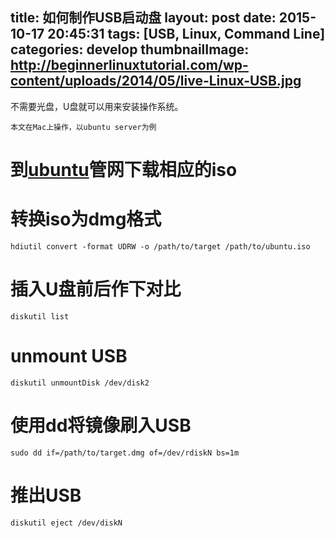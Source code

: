 title: 如何制作USB启动盘
layout: post
date: 2015-10-17 20:45:31
tags: [USB, Linux, Command Line]
categories: develop
thumbnailImage: http://beginnerlinuxtutorial.com/wp-content/uploads/2014/05/live-Linux-USB.jpg
---
不需要光盘，U盘就可以用来安装操作系统。

<!-- more -->

`本文在Mac上操作，以ubuntu server为例`

# 到[ubuntu](http://www.ubuntu.com/download/server)管网下载相应的iso

# 转换iso为dmg格式
```shell
hdiutil convert -format UDRW -o /path/to/target /path/to/ubuntu.iso
```
# 插入U盘前后作下对比
```shell
diskutil list
```

# unmount USB
```shell
diskutil unmountDisk /dev/disk2
```

# 使用dd将镜像刷入USB
```shell
sudo dd if=/path/to/target.dmg of=/dev/rdiskN bs=1m
```

# 推出USB
```shell
diskutil eject /dev/diskN
```
